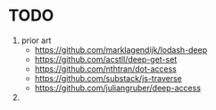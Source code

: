 TODO
====

1. prior art
	- 	https://github.com/marklagendijk/lodash-deep
	-	https://github.com/acstll/deep-get-set
	-	https://github.com/nthtran/dot-access
	- 	https://github.com/substack/js-traverse
	-	https://github.com/juliangruber/deep-access
2. 

